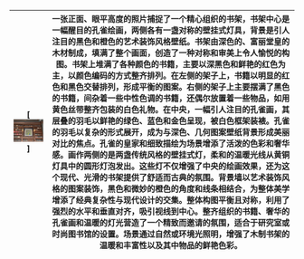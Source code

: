 

| [![图像1](image1.png "im1")] |一张正面、眼平高度的照片捕捉了一个精心组织的书架，书架中心是一幅醒目的孔雀绘画，两侧各有一盏对称的壁挂式灯具，背景是引人注目的黑色和橙色的艺术装饰风格壁纸。书架由深色的、富丽堂皇的木材制成，填满了整个画面，创造了一种对称和审美上令人愉悦的构图。书架上堆满了各种颜色的书籍，主要以深黑色和鲜艳的红色为主，以颜色编码的方式整齐排列。在左侧的架子上，书籍以明显的红色和黑色交替排列，形成平衡的图案。右侧的架子上主要摆满了黑色的书籍，间杂着一些中性色调的书籍，还偶尔放置着一些物品，如用黄色丝带整齐包装的白色礼物。在中央，一幅引人注目的孔雀画，其层叠的羽毛以鲜艳的绿色、蓝色和金色呈现，被白色框架装裱。孔雀的羽毛以复杂的形式展开，成为与深色、几何图案壁纸背景形成美丽对比的焦点。孔雀的皇家和细致描绘为场景增添了活泼的色彩和奢华感。画作两侧的是两盏传统风格的壁挂式灯，柔和的温暖光线从黄铜灯具中的圆形灯泡发出。这些灯不仅增强了中央的绘画效果，还为这个现代、光滑的书架提供了舒适而古典的氛围。背景墙以艺术装饰风格的图案装饰，黑色和微妙的橙色的角度和线条相结合，为整体美学增添了经典复杂性与现代设计的交集。整体构图平衡且对称，利用了强烈的水平和垂直对齐，吸引视线到中心。整齐组织的书籍、奢华的孔雀画和温暖的灯光营造了一个精致而邀请的氛围，适合于研究室或时尚图书馆的设置。场景通过自然或环境光照明，增强了木制书架的温暖和丰富性以及其中物品的鲜艳色彩。
| ----------- | ----------- |
